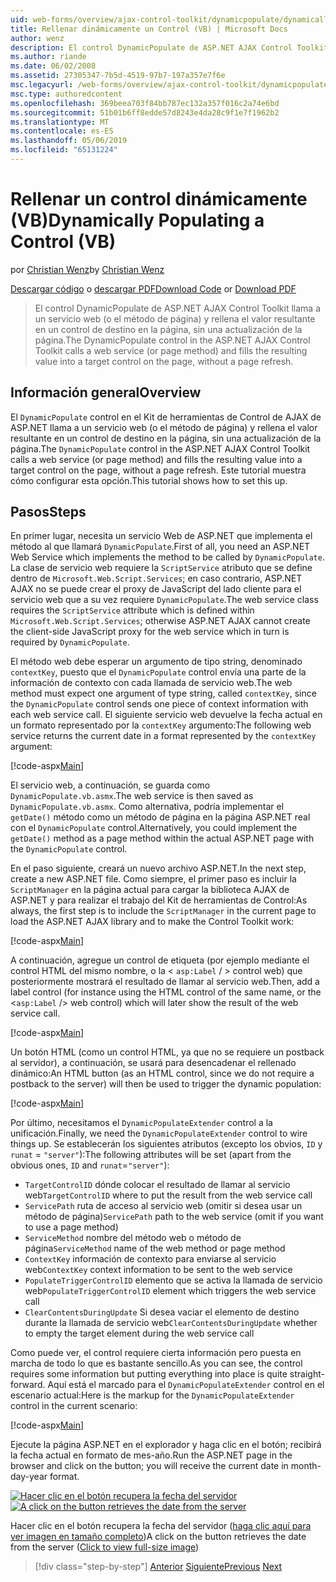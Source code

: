 ```yaml
---
uid: web-forms/overview/ajax-control-toolkit/dynamicpopulate/dynamically-populating-a-control-vb
title: Rellenar dinámicamente un Control (VB) | Microsoft Docs
author: wenz
description: El control DynamicPopulate de ASP.NET AJAX Control Toolkit llama a un servicio web (o el método de página) y rellena el valor resultante en un control de destino de t...
ms.author: riande
ms.date: 06/02/2008
ms.assetid: 27305347-7b5d-4519-97b7-197a357e7f6e
msc.legacyurl: /web-forms/overview/ajax-control-toolkit/dynamicpopulate/dynamically-populating-a-control-vb
msc.type: authoredcontent
ms.openlocfilehash: 369beea703f84bb787ec132a357f016c2a74e6bd
ms.sourcegitcommit: 51b01b6ff8edde57d8243e4da28c9f1e7f1962b2
ms.translationtype: MT
ms.contentlocale: es-ES
ms.lasthandoff: 05/06/2019
ms.locfileid: "65131224"
---
```

# <a name="dynamically-populating-a-control-vb"></a><span data-ttu-id="1f6d0-103">Rellenar un control dinámicamente (VB)</span><span class="sxs-lookup"><span data-stu-id="1f6d0-103">Dynamically Populating a Control (VB)</span></span>

<span data-ttu-id="1f6d0-104">por [Christian Wenz](https://github.com/wenz)</span><span class="sxs-lookup"><span data-stu-id="1f6d0-104">by [Christian Wenz](https://github.com/wenz)</span></span>

<span data-ttu-id="1f6d0-105">[Descargar código](http://download.microsoft.com/download/d/8/f/d8f2f6f9-1b7c-46ad-9252-e1fc81bdea3e/dynamicpopulate0.vb.zip) o [descargar PDF](http://download.microsoft.com/download/b/6/a/b6ae89ee-df69-4c87-9bfb-ad1eb2b23373/dynamicpopulate0VB.pdf)</span><span class="sxs-lookup"><span data-stu-id="1f6d0-105">[Download Code](http://download.microsoft.com/download/d/8/f/d8f2f6f9-1b7c-46ad-9252-e1fc81bdea3e/dynamicpopulate0.vb.zip) or [Download PDF](http://download.microsoft.com/download/b/6/a/b6ae89ee-df69-4c87-9bfb-ad1eb2b23373/dynamicpopulate0VB.pdf)</span></span>

> <span data-ttu-id="1f6d0-106">El control DynamicPopulate de ASP.NET AJAX Control Toolkit llama a un servicio web (o el método de página) y rellena el valor resultante en un control de destino en la página, sin una actualización de la página.</span><span class="sxs-lookup"><span data-stu-id="1f6d0-106">The DynamicPopulate control in the ASP.NET AJAX Control Toolkit calls a web service (or page method) and fills the resulting value into a target control on the page, without a page refresh.</span></span>

## <a name="overview"></a><span data-ttu-id="1f6d0-107">Información general</span><span class="sxs-lookup"><span data-stu-id="1f6d0-107">Overview</span></span>

<span data-ttu-id="1f6d0-108">El `DynamicPopulate` control en el Kit de herramientas de Control de AJAX de ASP.NET llama a un servicio web (o el método de página) y rellena el valor resultante en un control de destino en la página, sin una actualización de la página.</span><span class="sxs-lookup"><span data-stu-id="1f6d0-108">The `DynamicPopulate` control in the ASP.NET AJAX Control Toolkit calls a web service (or page method) and fills the resulting value into a target control on the page, without a page refresh.</span></span> <span data-ttu-id="1f6d0-109">Este tutorial muestra cómo configurar esta opción.</span><span class="sxs-lookup"><span data-stu-id="1f6d0-109">This tutorial shows how to set this up.</span></span>

## <a name="steps"></a><span data-ttu-id="1f6d0-110">Pasos</span><span class="sxs-lookup"><span data-stu-id="1f6d0-110">Steps</span></span>

<span data-ttu-id="1f6d0-111">En primer lugar, necesita un servicio Web de ASP.NET que implementa el método al que llamará `DynamicPopulate`.</span><span class="sxs-lookup"><span data-stu-id="1f6d0-111">First of all, you need an ASP.NET Web Service which implements the method to be called by `DynamicPopulate`.</span></span> <span data-ttu-id="1f6d0-112">La clase de servicio web requiere la `ScriptService` atributo que se define dentro de `Microsoft.Web.Script.Services`; en caso contrario, ASP.NET AJAX no se puede crear el proxy de JavaScript del lado cliente para el servicio web que a su vez requiere `DynamicPopulate`.</span><span class="sxs-lookup"><span data-stu-id="1f6d0-112">The web service class requires the `ScriptService` attribute which is defined within `Microsoft.Web.Script.Services`; otherwise ASP.NET AJAX cannot create the client-side JavaScript proxy for the web service which in turn is required by `DynamicPopulate`.</span></span>

<span data-ttu-id="1f6d0-113">El método web debe esperar un argumento de tipo string, denominado `contextKey`, puesto que el `DynamicPopulate` control envía una parte de la información de contexto con cada llamada de servicio web.</span><span class="sxs-lookup"><span data-stu-id="1f6d0-113">The web method must expect one argument of type string, called `contextKey`, since the `DynamicPopulate` control sends one piece of context information with each web service call.</span></span> <span data-ttu-id="1f6d0-114">El siguiente servicio web devuelve la fecha actual en un formato representado por la `contextKey` argumento:</span><span class="sxs-lookup"><span data-stu-id="1f6d0-114">The following web service returns the current date in a format represented by the `contextKey` argument:</span></span>

[!code-aspx[Main](dynamically-populating-a-control-vb/samples/sample1.aspx)]

<span data-ttu-id="1f6d0-115">El servicio web, a continuación, se guarda como `DynamicPopulate.vb.asmx`.</span><span class="sxs-lookup"><span data-stu-id="1f6d0-115">The web service is then saved as `DynamicPopulate.vb.asmx`.</span></span> <span data-ttu-id="1f6d0-116">Como alternativa, podría implementar el `getDate()` método como un método de página en la página ASP.NET real con el `DynamicPopulate` control.</span><span class="sxs-lookup"><span data-stu-id="1f6d0-116">Alternatively, you could implement the `getDate()` method as a page method within the actual ASP.NET page with the `DynamicPopulate` control.</span></span>

<span data-ttu-id="1f6d0-117">En el paso siguiente, creará un nuevo archivo ASP.NET.</span><span class="sxs-lookup"><span data-stu-id="1f6d0-117">In the next step, create a new ASP.NET file.</span></span> <span data-ttu-id="1f6d0-118">Como siempre, el primer paso es incluir la `ScriptManager` en la página actual para cargar la biblioteca AJAX de ASP.NET y para realizar el trabajo del Kit de herramientas de Control:</span><span class="sxs-lookup"><span data-stu-id="1f6d0-118">As always, the first step is to include the `ScriptManager` in the current page to load the ASP.NET AJAX library and to make the Control Toolkit work:</span></span>

[!code-aspx[Main](dynamically-populating-a-control-vb/samples/sample2.aspx)]

<span data-ttu-id="1f6d0-119">A continuación, agregue un control de etiqueta (por ejemplo mediante el control HTML del mismo nombre, o la &lt; `asp:Label`  / &gt; control web) que posteriormente mostrará el resultado de llamar al servicio web.</span><span class="sxs-lookup"><span data-stu-id="1f6d0-119">Then, add a label control (for instance using the HTML control of the same name, or the &lt;`asp:Label` /&gt; web control) which will later show the result of the web service call.</span></span>

[!code-aspx[Main](dynamically-populating-a-control-vb/samples/sample3.aspx)]

<span data-ttu-id="1f6d0-120">Un botón HTML (como un control HTML, ya que no se requiere un postback al servidor), a continuación, se usará para desencadenar el rellenado dinámico:</span><span class="sxs-lookup"><span data-stu-id="1f6d0-120">An HTML button (as an HTML control, since we do not require a postback to the server) will then be used to trigger the dynamic population:</span></span>

[!code-aspx[Main](dynamically-populating-a-control-vb/samples/sample4.aspx)]

<span data-ttu-id="1f6d0-121">Por último, necesitamos el `DynamicPopulateExtender` control a la unificación.</span><span class="sxs-lookup"><span data-stu-id="1f6d0-121">Finally, we need the `DynamicPopulateExtender` control to wire things up.</span></span> <span data-ttu-id="1f6d0-122">Se establecerán los siguientes atributos (excepto los obvios, `ID` y `runat` = `"server"`):</span><span class="sxs-lookup"><span data-stu-id="1f6d0-122">The following attributes will be set (apart from the obvious ones, `ID` and `runat`=`"server"`):</span></span>

- <span data-ttu-id="1f6d0-123">`TargetControlID` dónde colocar el resultado de llamar al servicio web</span><span class="sxs-lookup"><span data-stu-id="1f6d0-123">`TargetControlID` where to put the result from the web service call</span></span>
- <span data-ttu-id="1f6d0-124">`ServicePath` ruta de acceso al servicio web (omitir si desea usar un método de página)</span><span class="sxs-lookup"><span data-stu-id="1f6d0-124">`ServicePath` path to the web service (omit if you want to use a page method)</span></span>
- <span data-ttu-id="1f6d0-125">`ServiceMethod` nombre del método web o método de página</span><span class="sxs-lookup"><span data-stu-id="1f6d0-125">`ServiceMethod` name of the web method or page method</span></span>
- <span data-ttu-id="1f6d0-126">`ContextKey` información de contexto para enviarse al servicio web</span><span class="sxs-lookup"><span data-stu-id="1f6d0-126">`ContextKey` context information to be sent to the web service</span></span>
- <span data-ttu-id="1f6d0-127">`PopulateTriggerControlID` elemento que se activa la llamada de servicio web</span><span class="sxs-lookup"><span data-stu-id="1f6d0-127">`PopulateTriggerControlID` element which triggers the web service call</span></span>
- <span data-ttu-id="1f6d0-128">`ClearContentsDuringUpdate` Si desea vaciar el elemento de destino durante la llamada de servicio web</span><span class="sxs-lookup"><span data-stu-id="1f6d0-128">`ClearContentsDuringUpdate` whether to empty the target element during the web service call</span></span>

<span data-ttu-id="1f6d0-129">Como puede ver, el control requiere cierta información pero puesta en marcha de todo lo que es bastante sencillo.</span><span class="sxs-lookup"><span data-stu-id="1f6d0-129">As you can see, the control requires some information but putting everything into place is quite straight-forward.</span></span> <span data-ttu-id="1f6d0-130">Aquí está el marcado para el `DynamicPopulateExtender` control en el escenario actual:</span><span class="sxs-lookup"><span data-stu-id="1f6d0-130">Here is the markup for the `DynamicPopulateExtender` control in the current scenario:</span></span>

[!code-aspx[Main](dynamically-populating-a-control-vb/samples/sample5.aspx)]

<span data-ttu-id="1f6d0-131">Ejecute la página ASP.NET en el explorador y haga clic en el botón; recibirá la fecha actual en formato de mes-año.</span><span class="sxs-lookup"><span data-stu-id="1f6d0-131">Run the ASP.NET page in the browser and click on the button; you will receive the current date in month-day-year format.</span></span>

<span data-ttu-id="1f6d0-132">[![Hacer clic en el botón recupera la fecha del servidor](dynamically-populating-a-control-vb/_static/image2.png)](dynamically-populating-a-control-vb/_static/image1.png)</span><span class="sxs-lookup"><span data-stu-id="1f6d0-132">[![A click on the button retrieves the date from the server](dynamically-populating-a-control-vb/_static/image2.png)](dynamically-populating-a-control-vb/_static/image1.png)</span></span>

<span data-ttu-id="1f6d0-133">Hacer clic en el botón recupera la fecha del servidor ([haga clic aquí para ver imagen en tamaño completo](dynamically-populating-a-control-vb/_static/image3.png))</span><span class="sxs-lookup"><span data-stu-id="1f6d0-133">A click on the button retrieves the date from the server ([Click to view full-size image](dynamically-populating-a-control-vb/_static/image3.png))</span></span>

> [!div class="step-by-step"]
> <span data-ttu-id="1f6d0-134">[Anterior](using-dynamicpopulate-with-a-user-control-and-javascript-cs.md)
> [Siguiente](dynamically-populating-a-control-using-javascript-code-vb.md)</span><span class="sxs-lookup"><span data-stu-id="1f6d0-134">[Previous](using-dynamicpopulate-with-a-user-control-and-javascript-cs.md)
[Next](dynamically-populating-a-control-using-javascript-code-vb.md)</span></span>
